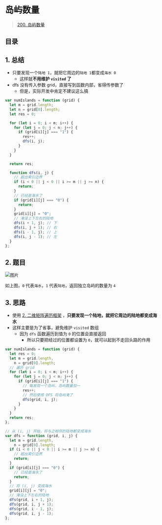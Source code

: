 
# 岛屿数量


>  [200. 岛屿数量](https://leetcode.cn/problems/number-of-islands/)


## 目录
<!-- toc -->
 ## 1. 总结 

- 只要发现一个`陆地 1`，就把它周边的`陆地 1`都变成`海水 0` 
	- 这样就**不用维护 `visited` 了**
- dfs 没有传入参数 grid，直接写到函数内部，省得传参数了
	- 但是，实际开发中肯定不建议这么搞

```javascript
var numIslands = function (grid) {
  let m = grid.length;
  let n = grid[0].length;
  let res = 0;

  for (let i = 0; i < m; i++) {
    for (let j = 0; j < n; j++) {
      if (grid[i][j] === "1") {
        res++;
        dfs(i, j);
      }
    }
  }

  return res;

  function dfs(i, j) {
    // 超出索引边界
    if (i < 0 || j < 0 || i >= m || j >= n) {
      return;
    }
    // 已经是海水了
    if (grid[i][j] === "0") {
      return;
    }
    grid[i][j] = "0";
    // 淹没上下左右的陆地
    dfs(i + 1, j); // 下
    dfs(i, j + 1); // 右
    dfs(i - 1, j); // 上
    dfs(i, j - 1); // 左
  }
};
```

## 2. 题目

![图片](https://832-1310531898.cos.ap-beijing.myqcloud.com/999.%20Obsidian@832/files/20241113-3.png)

如上图，`0` 代表`海水`，`1` 代表`陆地`，返回独立岛屿的数量为 `4`

## 3. 思路

- 使用 [2.  二维矩阵遍历框架](/post/kwvnpdjk39.html) ，**只要发现一个陆地，就把它周边的陆地都变成海水**
- 这样主要是为了省事，避免维护 `visited` 数组
	- 因为 `dfs` 函数遍历到值为 `0` 的位置会直接返回
		- 所以只要把经过的位置都设置为 `0`，就可以起到不走回头路的作用


```javascript
var numIslands = function (grid) {
  let res = 0;
  let m = grid.length,
    n = grid[0].length;
  // 遍历 grid
  for (let i = 0; i < m; i++) {
    for (let j = 0; j < n; j++) {
      if (grid[i][j] === "1") {
        // 每发现一个岛屿，岛屿数量加一
        res++;
        // 然后使用 DFS 将岛屿淹了
        dfs(grid, i, j);
      }
    }
  }
  return res;
};

// 从 (i, j) 开始，将与之相邻的陆地都变成海水
var dfs = function (grid, i, j) {
  let m = grid.length,
    n = grid[0].length;
  if (i < 0 || j < 0 || i >= m || j >= n) {
    // 超出索引边界
    return;
  }
  if (grid[i][j] === "0") {
    // 已经是海水了
    return;
  }
  // 将 (i, j) 变成海水
  grid[i][j] = "0";
  // 淹没上下左右的陆地
  dfs(grid, i + 1, j);
  dfs(grid, i, j + 1);
  dfs(grid, i - 1, j);
  dfs(grid, i, j - 1);
};

```

